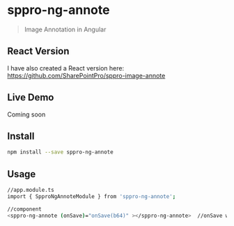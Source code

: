# sppro-ng-annote
> Image Annotation in Angular

## React Version
I have also created a React version here: https://github.com/SharePointPro/sppro-image-annote

## Live Demo
Coming soon

## Install

```bash
npm install --save sppro-ng-annote
```

## Usage
```bash
//app.module.ts
import { SpproNgAnnoteModule } from 'sppro-ng-annote';

//component
<sppro-ng-annote (onSave)="onSave(b64)" ></sppro-ng-annote>  //onSave will output the base64 string
```
